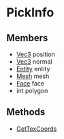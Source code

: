 # PickInfo #

## Members ##
- [Vec3](CPP_Vec3.md) position
- [Vec3](CPP_Vec3.md) normal
- [Entity](CPP_Entity.md) entity
- [Mesh](CPP_Mesh.md) mesh
- [Face](CPP_Face.md) face
- int polygon

## Methods ##
- [GetTexCoords](CPP_PickInfo_GetTexCoords.md)
